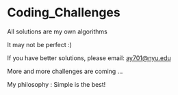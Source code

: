 # Coding_Challenges

All solutions are my own algorithms

It may not be perfect :)

If you have better solutions, please email: 
ay701@nyu.edu

More and more challenges are coming ...

My philosophy : Simple is the best!
